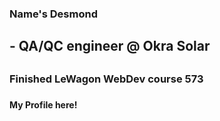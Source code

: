 ### Name's Desmond
<h2>- QA/QC engineer @ Okra Solar<h2/>
<h3> Finished LeWagon WebDev course 573<h3/>
<h4>My Profile here!<a href='desmond-ip.com>desmond-ip.com<a/><h4/>

<!--
**barrrricade/barrrricade** is a ✨ _special_ ✨ repository because its `README.md` (this file) appears on your GitHub profile.

Here are some ideas to get you started:

- 🔭 I’m currently working on ...
- 🌱 I’m currently learning ...
- 👯 I’m looking to collaborate on ...
- 🤔 I’m looking for help with ...
- 💬 Ask me about ...
- 📫 How to reach me: ...
- 😄 Pronouns: ...
- ⚡ Fun fact: ...
-->
